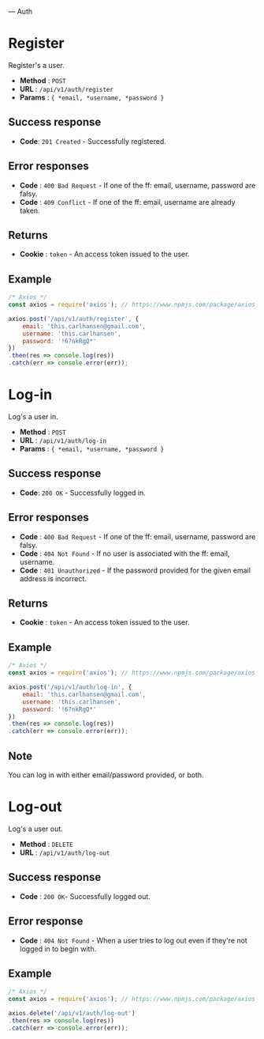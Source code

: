 ― Auth
# Register
Register's a user.
- **Method** : `POST`
- **URL** : `/api/v1/auth/register`
- **Params** : `{ *email, *username, *password }`

## Success response
- **Code**: `201 Created` - Successfully registered.

## Error responses
- **Code** : `400 Bad Request` - If one of the ff: email, username, password are falsy.
- **Code** : `409 Conflict` - If one of the ff: email, username are already taken.

## Returns 
- **Cookie** : `token` - An access token issued to the user.

## Example
```js
/* Axios */
const axios = require('axios'); // https://www.npmjs.com/package/axios

axios.post('/api/v1/auth/register', {
    email: 'this.carlhansen@gmail.com',
    username: 'this.carlhansen',
    password: '!6?nkRgQ*'
})
.then(res => console.log(res))
.catch(err => console.error(err));
```

# Log-in
Log's a user in.
- **Method** : `POST`
- **URL** : `/api/v1/auth/log-in`
- **Params** : `{ *email, *username, *password }`

## Success response
- **Code**: `200 OK` - Successfully logged in.

## Error responses
- **Code** : `400 Bad Request` - If one of the ff: email, username, password are falsy.
- **Code** : `404 Not Found` - If no user is associated with the ff: email, username. 
- **Code** : `401 Unauthorized` - If the password provided for the given email address is incorrect.

## Returns
- **Cookie** : `token` - An access token issued to the user.

## Example
```js
/* Axios */
const axios = require('axios'); // https://www.npmjs.com/package/axios

axios.post('/api/v1/auth/log-in', {
    email: 'this.carlhansen@gmail.com',
    username: 'this.carlhansen',
    password: '!6?nkRgQ*'
})
.then(res => console.log(res))
.catch(err => console.error(err));
```
## Note
You can log in with either email/password provided, or both.

# Log-out
Log's a user out.
- **Method** : `DELETE`
- **URL** : `/api/v1/auth/log-out`

## Success response
- **Code** : `200 OK`- Successfully logged out.

## Error response
- **Code** : `404 Not Found` - When a user tries to log out even if they're not logged in to begin with.

## Example
```js
/* Axios */
const axios = require('axios'); // https://www.npmjs.com/package/axios

axios.delete('/api/v1/auth/log-out')
.then(res => console.log(res))
.catch(err => console.error(err));
```